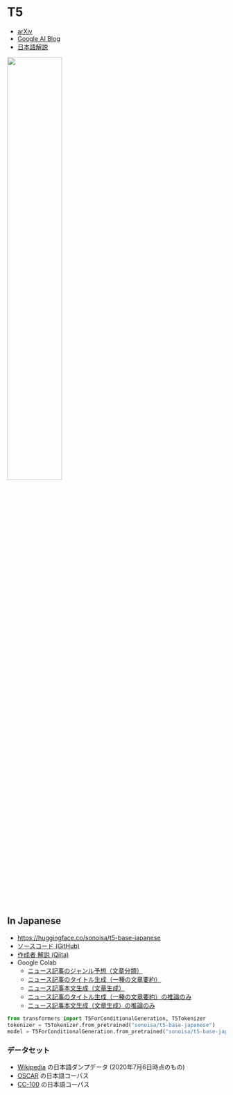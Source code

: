# T5

- [arXiv](https://arxiv.org/abs/1910.10683)
- [Google AI Blog](https://ai.googleblog.com/2020/02/exploring-transfer-learning-with-t5.html)
- [日本語解説](https://www.ogis-ri.co.jp/otc/hiroba/technical/similar-document-search/part7.html)

<img src="https://www.ogis-ri.co.jp/otc/hiroba/technical/similar-document-search/img/pic202002-001.png" width="50%">

## In Japanese
- https://huggingface.co/sonoisa/t5-base-japanese
- [ソースコード (GitHub)](https://github.com/sonoisa/t5-japanese)
- [作成者 解説 (Qiita)](https://qiita.com/sonoisa/items/a9af64ff641f0bbfed44)
- Google Colab
  - [ニュース記事のジャンル予想（文章分類）](https://colab.research.google.com/github/sonoisa/t5-japanese/blob/main/t5_japanese_classification.ipynb)
  - [ニュース記事のタイトル生成（一種の文章要約）](https://colab.research.google.com/github/sonoisa/t5-japanese/blob/main/t5_japanese_title_generation.ipynb)
  - [ニュース記事本文生成（文章生成）](https://colab.research.google.com/github/sonoisa/t5-japanese/blob/main/t5_japanese_article_generation.ipynb)
  - [ニュース記事のタイトル生成（一種の文章要約）の推論のみ](https://colab.research.google.com/github/sonoisa/t5-japanese/blob/main/t5_japanese_title_generation_inference.ipynb)
  - [ニュース記事本文生成（文章生成）の推論のみ](https://colab.research.google.com/github/sonoisa/t5-japanese/blob/main/t5_japanese_article_generation_inference.ipynb)

```py
from transformers import T5ForConditionalGeneration, T5Tokenizer
tokenizer = T5Tokenizer.from_pretrained("sonoisa/t5-base-japanese")
model = T5ForConditionalGeneration.from_pretrained("sonoisa/t5-base-japanese")  # 222M
```

### データセット
- [Wikipedia](https://ja.wikipedia.org/) の日本語ダンプデータ (2020年7月6日時点のもの)
- [OSCAR](https://oscar-corpus.com/) の日本語コーパス
- [CC-100](http://data.statmt.org/cc-100/) の日本語コーパス


